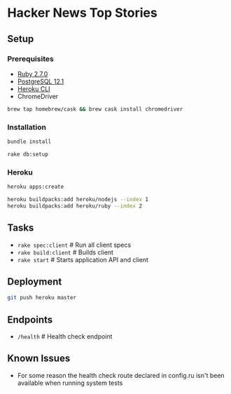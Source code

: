 # Hacker News Top Stories

## Setup
### Prerequisites
- [Ruby 2.7.0](https://www.ruby-lang.org/en/documentation/installation/)
- [PostgreSQL 12.1](https://www.postgresql.org/docs/12/tutorial-install.html)
- [Heroku CLI](https://devcenter.heroku.com/articles/heroku-cli)
- ChromeDriver
```sh
brew tap homebrew/cask && brew cask install chromedriver
```
### Installation
```sh
bundle install
```
```sh
rake db:setup
```
### Heroku
```sh
heroku apps:create
```
```sh
heroku buildpacks:add heroku/nodejs --index 1
heroku buildpacks:add heroku/ruby --index 2
```
## Tasks
- `rake spec:client`  # Run all client specs
- `rake build:client` # Builds client
- `rake start` # Starts application API and client
## Deployment
```sh
git push heroku master
```
## Endpoints
- `/health` # Health check endpoint
## Known Issues
- For some reason the health check route declared in config.ru isn't been available when running system tests
